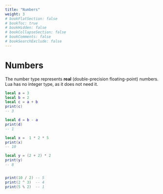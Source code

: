 ```yaml
---
title: "Numbers"
weight: 3
# bookFlatSection: false
# bookToc: true
# bookHidden: false
# bookCollapseSection: false
# bookComments: false
# bookSearchExclude: false
---
```


# Numbers

The number type represents **real** (double-precision floating-point) numbers.
Lua has no integer type, as it does not need it.

```lua
local a = 3
local b = 2
local c = a + b
print(c)
-- 3

local d = b - a
print(d)
-- 1

local x =  1 * 2 * 5
print(x)
-- 10

local y = (2 + 2) * 2
print(y)
-- 8


print(10 / 2) -- 5
print(2 ^ 3)  -- 4
print(5 % 2)  -- 1
```
